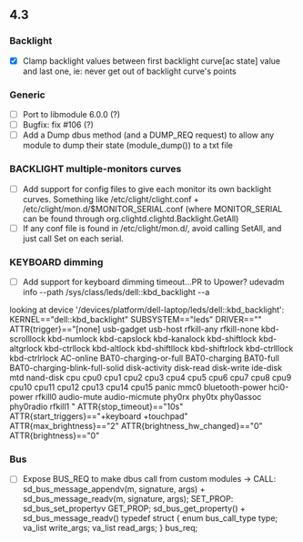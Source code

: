 ## 4.3

### Backlight
- [x] Clamp backlight values between first backlight curve[ac state] value and last one, ie: never get out of backlight curve's points

### Generic
- [ ] Port to libmodule 6.0.0 (?)
- [ ] Bugfix: fix #106 (?)
- [ ] Add a Dump dbus method (and a DUMP_REQ request) to allow any module to dump their state (module_dump()) to a txt file

### BACKLIGHT multiple-monitors curves
- [ ] Add support for config files to give each monitor its own backlight curves. Something like /etc/clight/clight.conf + /etc/clight/mon.d/$MONITOR_SERIAL.conf (where MONITOR_SERIAL can be found through org.clightd.clightd.Backlight.GetAll)
- [ ] If any conf file is found in /etc/clight/mon.d/, avoid calling SetAll, and just call Set on each serial.

### KEYBOARD dimming
- [ ] Add support for keyboard dimming timeout...PR to Upower?
udevadm info --path /sys/class/leds/dell::kbd_backlight --a

looking at device '/devices/platform/dell-laptop/leds/dell::kbd_backlight':
KERNEL=="dell::kbd_backlight"
SUBSYSTEM=="leds"
DRIVER==""
ATTR{trigger}=="[none] usb-gadget usb-host rfkill-any rfkill-none kbd-scrolllock kbd-numlock kbd-capslock kbd-kanalock kbd-shiftlock kbd-altgrlock kbd-ctrllock kbd-altlock kbd-shiftllock kbd-shiftrlock kbd-ctrlllock kbd-ctrlrlock AC-online BAT0-charging-or-full BAT0-charging BAT0-full BAT0-charging-blink-full-solid disk-activity disk-read disk-write ide-disk mtd nand-disk cpu cpu0 cpu1 cpu2 cpu3 cpu4 cpu5 cpu6 cpu7 cpu8 cpu9 cpu10 cpu11 cpu12 cpu13 cpu14 cpu15 panic mmc0 bluetooth-power hci0-power rfkill0 audio-mute audio-micmute phy0rx phy0tx phy0assoc phy0radio rfkill1 "
ATTR{stop_timeout}=="10s"
ATTR{start_triggers}=="+keyboard +touchpad"
ATTR{max_brightness}=="2"
ATTR{brightness_hw_changed}=="0"
ATTR{brightness}=="0"

### Bus
- [ ] Expose BUS_REQ to make dbus call from custom modules -> 
CALL: sd_bus_message_appendv(m, signature, args) + sd_bus_message_readv(m, signature, args);
SET_PROP: sd_bus_set_propertyv
GET_PROP; sd_bus_get_property() + sd_bus_message_readv()
typedef struct {
    enum bus_call_type type;
    va_list write_args;
    va_list read_args;
} bus_req;


